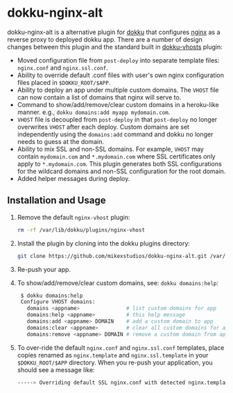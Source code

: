 dokku-nginx-alt
==============

dokku-nginx-alt is a alternative plugin for [dokku][1] that configures [nginx][2]
as a reverse proxy to deployed dokku app. There are a number of design changes
between this plugin and the standard built in [dokku-vhosts][3] plugin:

- Moved configuration file from `post-deploy` into separate template files:
  `nginx.conf` and `nginx.ssl.conf`.
- Ability to override default .conf files with user's own nginx configuration
  files placed in `$DOKKU_ROOT/$APP`.
- Ability to deploy an app under multiple custom domains. The `VHOST` file can
  now contain a list of domains that nginx will serve to.
- Command to show/add/remove/clear custom domains in a heroku-like manner. e.g.,
  `dokku domains:add myapp mydomain.com`.
- `VHOST` file is decoupled from `post-deploy` in that `post-deploy` no longer
  overwrites `VHOST` after each deploy. Custom domains are set independently
  using the `domains:add` command and dokku no longer needs to guess at the
  domain.
- Ability to mix SSL and non-SSL domains. For example, `VHOST` may contain
  `mydomain.com` and `*.mydomain.com` where SSL certificates only apply to
  `*.mydomain.com`. This plugin generates both SSL configurations for the
  wildcard domains and non-SSL configuration for the root domain.
- Added helper messages during deploy.

[1]: https://github.com/progrium/dokku
[2]: http://nginx.org
[3]: https://github.com/progrium/dokku/tree/master/plugins/nginx-vhosts

Installation and Usage
----------------------

1. Remove the default `nginx-vhost` plugin:
   ```sh
   rm -rf /var/lib/dokku/plugins/nginx-vhost
   ```

2. Install the plugin by cloning into the dokku plugins directory:
    ```sh
    git clone https://github.com/mikexstudios/dokku-nginx-alt.git /var/lib/dokku/plugins/dokku-nginx-alt
    ```
3. Re-push your app.
4. To show/add/remove/clear custom domains, see: `dokku domains:help`:

   ```sh
    $ dokku domains:help
    Configure VHOST domains:
      domains <appname>               # list custom domains for app
      domains:help <appname>          # this help message
      domains:add <appname> DOMAIN    # add a custom domain to app
      domains:clear <appname>         # clear all custom domains for app
      domains:remove <appname> DOMAIN # remove a custom domain from app
   ```

5. To over-ride the default `nginx.conf` and `nginx.ssl.conf` templates, place
   copies renamed as `nginx.template` and `nginx.ssl.template` in your
   `$DOKKU_ROOT/$APP` directory. When you re-push your application, you should see
   a message like:

   ```sh
   -----> Overriding default SSL nginx.conf with detected nginx.template...
   ```
